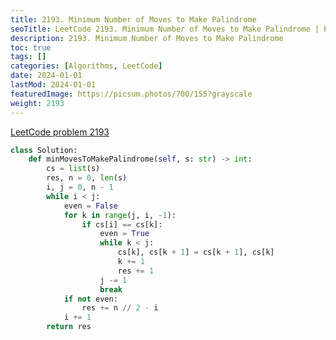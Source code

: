```yaml
---
title: 2193. Minimum Number of Moves to Make Palindrome
seoTitle: LeetCode 2193. Minimum Number of Moves to Make Palindrome | Python solution and explanation
description: 2193. Minimum Number of Moves to Make Palindrome
toc: true
tags: []
categories: [Algorithms, LeetCode]
date: 2024-01-01
lastMod: 2024-01-01
featuredImage: https://picsum.photos/700/155?grayscale
weight: 2193
---
```


[LeetCode problem 2193](https://leetcode.com/problems/minimum-number-of-moves-to-make-palindrome/)

```python
class Solution:
    def minMovesToMakePalindrome(self, s: str) -> int:
        cs = list(s)
        res, n = 0, len(s)
        i, j = 0, n - 1
        while i < j:
            even = False
            for k in range(j, i, -1):
                if cs[i] == cs[k]:
                    even = True
                    while k < j:
                        cs[k], cs[k + 1] = cs[k + 1], cs[k]
                        k += 1
                        res += 1
                    j -= 1
                    break
            if not even:
                res += n // 2 - i
            i += 1
        return res

```
